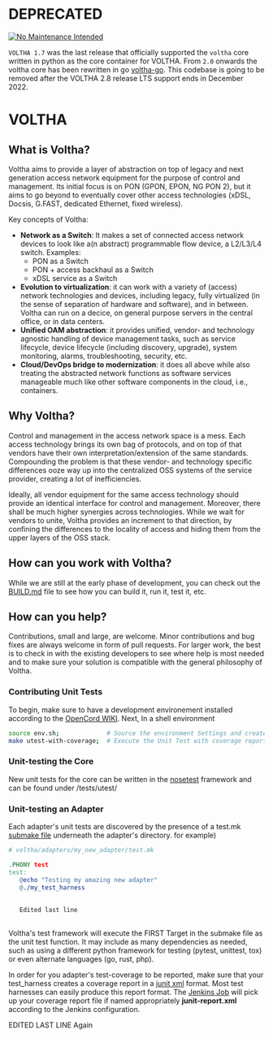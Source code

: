 # DEPRECATED

[![No Maintenance Intended](http://unmaintained.tech/badge.svg)](http://unmaintained.tech/)

`VOLTHA 1.7` was the last release that officially supported the `voltha` core written in python as the core container for VOLTHA.
From `2.0` onwards the voltha core has been rewritten in go [voltha-go](https://github.com/opencord/voltha-go). This codebase is going to be removed after the VOLTHA 2.8 release LTS support ends in December 2022.

# VOLTHA

## What is Voltha?

Voltha aims to provide a layer of abstraction on top of legacy and next generation access network equipment for the purpose of control and management. Its initial focus is on PON (GPON, EPON, NG PON 2), but it aims to go beyond to eventually cover other access technologies (xDSL, Docsis, G.FAST, dedicated Ethernet, fixed wireless).

Key concepts of Voltha:

* **Network as a Switch**: It makes a set of connected access network devices to look like a(n abstract) programmable flow device, a L2/L3/L4 switch. Examples:
    * PON as a Switch
    * PON + access backhaul as a Switch
    * xDSL service as a Switch
* **Evolution to virtualization**: it can work with a variety of (access) network technologies and devices, including legacy, fully virtualized (in the sense of separation of hardware and software), and in between. Voltha can run on a decice, on general purpose servers in the central office, or in data centers.
* **Unified OAM abstraction**: it provides unified, vendor- and technology agnostic handling of device management tasks, such as service lifecycle, device lifecycle (including discovery, upgrade), system monitoring, alarms, troubleshooting, security, etc.
* **Cloud/DevOps bridge to modernization**: it does all above while also treating the abstracted network functions as software services manageable much like other software components in the cloud, i.e., containers.

## Why Voltha?

Control and management in the access network space is a mess. Each access technology brings its own bag of protocols, and on top of that vendors have their own interpretation/extension of the same standards. Compounding the problem is that these vendor- and technology specific differences ooze way up into the centralized OSS systems of the service provider, creating a lot of inefficiencies.

Ideally, all vendor equipment for the same access technology should provide an identical interface for control and management. Moreover, there shall be much higher synergies across technologies. While we wait for vendors to unite, Voltha provides an increment to that direction, by confining the differences to the locality of access and hiding them from the upper layers of the OSS stack.


## How can you work with Voltha?

While we are still at the early phase of development, you can check out the [BUILD.md](BUILD.md) file to see how you can build it, run it, test it, etc.

## How can you help?

Contributions, small and large, are welcome. Minor contributions and bug fixes are always welcome in form of pull requests. For larger work, the best is to check in with the existing developers to see where help is most needed and to make sure your solution is compatible with the general philosophy of Voltha.

### Contributing Unit Tests

To begin, make sure to have a development environement installed according to the [OpenCord WIKI](https://wiki.opencord.org/display/CORD/Installing+required+tools). 
Next, In a shell environment
```bash
source env.sh;             # Source the environment Settings and create a virtual environment
make utest-with-coverage;  # Execute the Unit Test with coverage reporting
```

### Unit-testing the Core
New unit tests for the core can be written in the [nosetest](https://nose.readthedocs.io/en/latest/) framework and can be found under <repo>/tests/utest/

### Unit-testing an Adapter
Each adapter's unit tests are discovered by the presence of a test.mk [submake file](https://www.gnu.org/software/make/manual/html_node/Include.html) underneath the adapter's directory. 
for example)

```Makefile
# voltha/adapters/my_new_adapter/test.mk

.PHONY test
test:
   @echo "Testing my amazing new adapter"
   @./my_test_harness
   
   
   Edited last line
   
```

Voltha's test framework will execute the FIRST Target in the submake file as the unit test function.  It may include as many dependencies as needed, such as using a different python framework for testing (pytest, unittest, tox) or even alternate languages (go, rust, php).

In order for you adapter's test-coverage to be reported, make sure that your test_harness creates a coverage report in a [junit xml](https://www.ibm.com/support/knowledgecenter/en/SSUFAU_1.0.0/com.ibm.rsar.analysis.codereview.cobol.doc/topics/cac_useresults_junit.html) format.  Most test harnesses can easily produce this report format.  The [Jenkins Job](https://jenkins.opencord.org/job/voltha_unit-test/cobertura) will pick up your coverage report file if named appropriately **junit-report.xml** according to the Jenkins configuration. 

   
   EDITED LAST LINE Again

